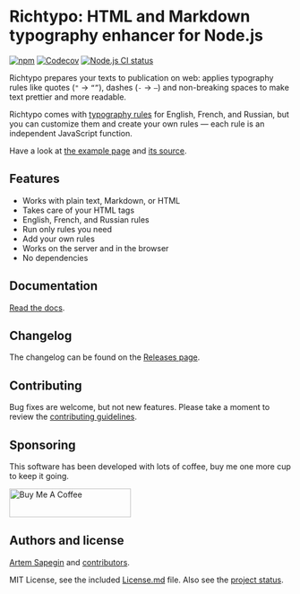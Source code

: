 # Richtypo: HTML and Markdown typography enhancer for Node.js

[![npm](https://img.shields.io/npm/v/richtypo.svg)](https://www.npmjs.com/package/richtypo) [![Codecov](https://codecov.io/gh/sapegin/richtypo.js/branch/master/graph/badge.svg)](https://codecov.io/gh/sapegin/richtypo.js) [![Node.js CI status](https://github.com/sapegin/richtypo.js/workflows/Node.js%20CI/badge.svg)](https://github.com/sapegin/richtypo.js/actions)

Richtypo prepares your texts to publication on web: applies typography rules like quotes (`"` → `“”`), dashes (`-` → `—`) and non-breaking spaces to make text prettier and more readable.

Richtypo comes with [typography rules](#rule-packages) for English, French, and Russian, but you can customize them and create your own rules — each rule is an independent JavaScript function.

Have a look at [the example page](https://sapegin.github.io/richtypo.js/) and [its source](https://github.com/sapegin/richtypo.js/tree/master/example/src).

## Features

- Works with plain text, Markdown, or HTML
- Takes care of your HTML tags
- English, French, and Russian rules
- Run only rules you need
- Add your own rules
- Works on the server and in the browser
- No dependencies

## Documentation

[Read the docs](packages/richtypo/Readme.md).

## Changelog

The changelog can be found on the [Releases page](https://github.com/sapegin/richtypo.js/releases).

## Contributing

Bug fixes are welcome, but not new features. Please take a moment to review the [contributing guidelines](Contributing.md).

## Sponsoring

This software has been developed with lots of coffee, buy me one more cup to keep it going.

<a href="https://www.buymeacoffee.com/sapegin" target="_blank"><img src="https://cdn.buymeacoffee.com/buttons/lato-orange.png" alt="Buy Me A Coffee" height="51" width="217" ></a>

## Authors and license

[Artem Sapegin](https://sapegin.me) and [contributors](https://github.com/sapegin/richtypo.js/graphs/contributors).

MIT License, see the included [License.md](License.md) file. Also see the [project status](https://github.com/sapegin/richtypo.js/discussions/63).
